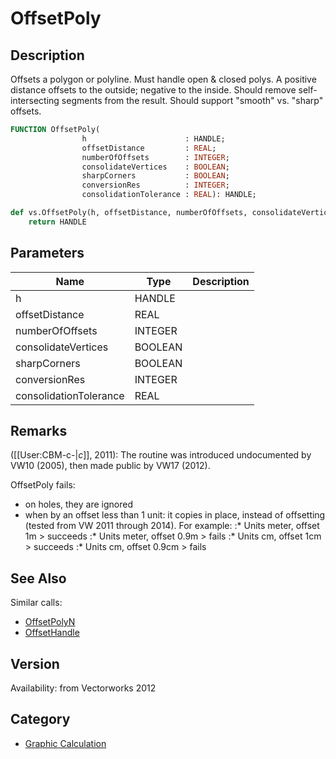 # OffsetPoly

## Description
Offsets a polygon or polyline. Must handle open &amp; closed polys. A positive distance offsets to the outside; negative to the inside. Should remove self-intersecting segments from the result. Should support &quot;smooth&quot; vs. &quot;sharp&quot; offsets.

```pascal
FUNCTION OffsetPoly(
				h                      : HANDLE;
				offsetDistance         : REAL;
				numberOfOffsets        : INTEGER;
				consolidateVertices    : BOOLEAN;
				sharpCorners           : BOOLEAN;
				conversionRes          : INTEGER;
				consolidationTolerance : REAL): HANDLE;
```

```python
def vs.OffsetPoly(h, offsetDistance, numberOfOffsets, consolidateVertices, sharpCorners, conversionRes, consolidationTolerance):
    return HANDLE
```

## Parameters
|Name|Type|Description|
|---|---|---|
|h|HANDLE|   |
|offsetDistance|REAL|   |
|numberOfOffsets|INTEGER|   |
|consolidateVertices|BOOLEAN|   |
|sharpCorners|BOOLEAN|   |
|conversionRes|INTEGER|   |
|consolidationTolerance|REAL|   |

## Remarks
([[User:CBM-c-|_c_]], 2011): The routine was introduced undocumented by VW10 (2005), then made public by VW17 (2012).

OffsetPoly fails:
* on holes, they are ignored
* when by an offset less than 1 unit: it copies in place, instead of offsetting (tested from VW 2011 through 2014). For example:
:* Units meter, offset 1m > succeeds
:* Units meter, offset 0.9m > fails
:* Units cm, offset 1cm > succeeds
:* Units cm, offset 0.9cm > fails

## See Also
Similar calls:
* [OffsetPolyN](OffsetPolyN.md)
* [OffsetHandle](OffsetHandle.md)

## Version
Availability: from Vectorworks 2012

## Category
* [Graphic Calculation](../Categories/Graphic%20Calculation.md)
